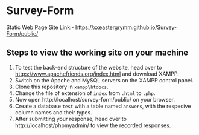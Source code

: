 # Survey-Form

Static Web Page Site Link:- https://xxeastergrymm.github.io/Survey-Form/public/

## Steps to view the working site on your machine

1. To test the back-end structure of the website, head over to https://www.apachefriends.org/index.html and download XAMPP.
2. Switch on the Apache and MySQL servers on the XAMPP control panel.
3. Clone this repository in `xampp\htdocs`.
4. Change the file of extension of `index` from `.html` to `.php`.
5. Now open http://localhost/survey-form/public/ on your browser.
6. Create a database `test` with a table named `answers`, with the respecive column names and their types.
7. After submitting your response, head over to http://localhost/phpmyadmin/ to view the recorded responses.
